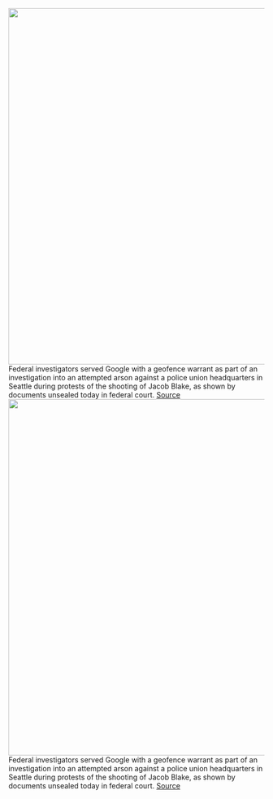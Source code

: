 <img src='https://cdn.vox-cdn.com/thumbor/SwDnw0N317tozbA-vB_NJMJyrzU=/0x0:4200x2800/1200x800/filters:focal(1764x1064:2436x1736)/cdn.vox-cdn.com/uploads/chorus_image/image/70474676/1228279206.0.jpg' width='700px' /><br/>
Federal investigators served Google with a geofence warrant as part of an investigation into an attempted arson against a police union headquarters in Seattle during protests of the shooting of Jacob Blake, as shown by documents unsealed today in federal court.
<a href='https://www.theverge.com/2022/2/5/22918487/fbi-geofence-seattle-blm-protest-police-guild-attack'> Source <a/><img src='https://cdn.vox-cdn.com/thumbor/SwDnw0N317tozbA-vB_NJMJyrzU=/0x0:4200x2800/1200x800/filters:focal(1764x1064:2436x1736)/cdn.vox-cdn.com/uploads/chorus_image/image/70474676/1228279206.0.jpg' width='700px' /><br/>
Federal investigators served Google with a geofence warrant as part of an investigation into an attempted arson against a police union headquarters in Seattle during protests of the shooting of Jacob Blake, as shown by documents unsealed today in federal court.
<a href='https://www.theverge.com/2022/2/5/22918487/fbi-geofence-seattle-blm-protest-police-guild-attack'> Source <a/>